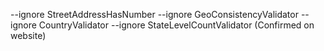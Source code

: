 --ignore StreetAddressHasNumber --ignore GeoConsistencyValidator --ignore CountryValidator --ignore StateLevelCountValidator (Confirmed on website)

